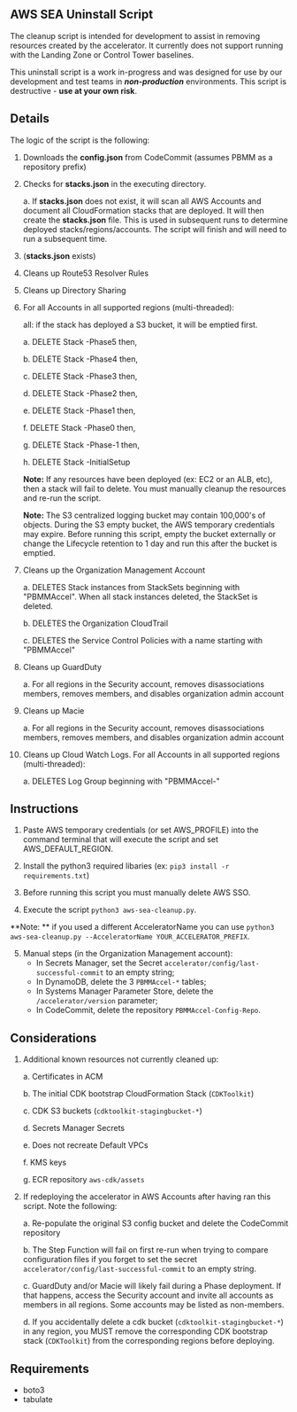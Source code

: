 ## AWS SEA Uninstall Script

The cleanup script is intended for development to assist in removing resources created by the accelerator. It currently does not support running with the Landing Zone or Control Tower baselines.

This uninstall script is a work in-progress and was designed for use by our development and test teams in **_non-production_** environments. This script is destructive - **use at your own risk**.

## Details

The logic of the script is the following:

1. Downloads the **config.json** from CodeCommit (assumes PBMM as a repository prefix)

2. Checks for **stacks.json** in the executing directory.

   a. If **stacks.json** does not exist, it will scan all AWS Accounts and document all CloudFormation stacks that are deployed. It will then create the **stacks.json** file. This is used in subsequent runs to determine deployed stacks/regions/accounts. The script will finish and will need to run a subsequent time.

3. (**stacks.json** exists)

4. Cleans up Route53 Resolver Rules

5. Cleans up Directory Sharing

6. For all Accounts in all supported regions (multi-threaded):

   all: if the stack has deployed a S3 bucket, it will be emptied first.

   a. DELETE Stack -Phase5 then,

   b. DELETE Stack -Phase4 then,

   c. DELETE Stack -Phase3 then,

   d. DELETE Stack -Phase2 then,

   e. DELETE Stack -Phase1 then,

   f. DELETE Stack -Phase0 then,

   g. DELETE Stack -Phase-1 then,

   h. DELETE Stack -InitialSetup

   **Note:** If any resources have been deployed (ex: EC2 or an ALB, etc), then a stack will fail to delete. You must manually cleanup the resources and re-run the script.

   **Note:** The S3 centralized logging bucket may contain 100,000's of objects. During the S3 empty bucket, the AWS temporary credentials may expire. Before running this script, empty the bucket externally or change the Lifecycle retention to 1 day and run this after the bucket is emptied.

7. Cleans up the Organization Management Account

   a. DELETES Stack instances from StackSets beginning with "PBMMAccel". When all stack instances deleted, the StackSet is deleted.

   b. DELETES the Organization CloudTrail

   c. DELETES the Service Control Policies with a name starting with "PBMMAccel"

8. Cleans up GuardDuty

   a. For all regions in the Security account, removes disassociations members, removes members, and disables organization admin account

9. Cleans up Macie

   a. For all regions in the Security account, removes disassociations members, removes members, and disables organization admin account

10. Cleans up Cloud Watch Logs. For all Accounts in all supported regions (multi-threaded):

    a. DELETES Log Group beginning with "PBMMAccel-"

## Instructions

1. Paste AWS temporary credentials (or set AWS_PROFILE) into the command terminal that will execute the script and set AWS_DEFAULT_REGION.

2. Install the python3 required libaries (ex: `pip3 install -r requirements.txt`)

3. Before running this script you must manually delete AWS SSO.

4. Execute the script `python3 aws-sea-cleanup.py`.

**Note: ** if you used a different AcceleratorName you can use `python3 aws-sea-cleanup.py --AcceleratorName YOUR_ACCELERATOR_PREFIX`.

5. Manual steps (in the Organization Management account):
   - In Secrets Manager, set the Secret `accelerator/config/last-successful-commit` to an empty string;
   - In DynamoDB, delete the 3 `PBMMAccel-*` tables;
   - In Systems Manager Parameter Store, delete the `/accelerator/version` parameter;
   - In CodeCommit, delete the repository `PBMMAccel-Config-Repo`.

## Considerations

1. Additional known resources not currently cleaned up:

   a. Certificates in ACM

   b. The initial CDK bootstrap CloudFormation Stack (`CDKToolkit`)

   c. CDK S3 buckets (`cdktoolkit-stagingbucket-*`)

   d. Secrets Manager Secrets

   e. Does not recreate Default VPCs

   f. KMS keys

   g. ECR repository `aws-cdk/assets`

2. If redeploying the accelerator in AWS Accounts after having ran this script. Note the following:

   a. Re-populate the original S3 config bucket and delete the CodeCommit repository

   b. The Step Function will fail on first re-run when trying to compare configuration files if you forget to set the secret `accelerator/config/last-successful-commit` to an empty string.

   c. GuardDuty and/or Macie will likely fail during a Phase deployment. If that happens, access the Security account and invite all accounts as members in all regions. Some accounts may be listed as non-members.

   d. If you accidentally delete a cdk bucket (`cdktoolkit-stagingbucket-*`) in any region, you MUST remove the corresponding CDK bootstrap stack (`CDKToolkit`) from the corresponding regions before deploying.

## Requirements

- boto3
- tabulate

